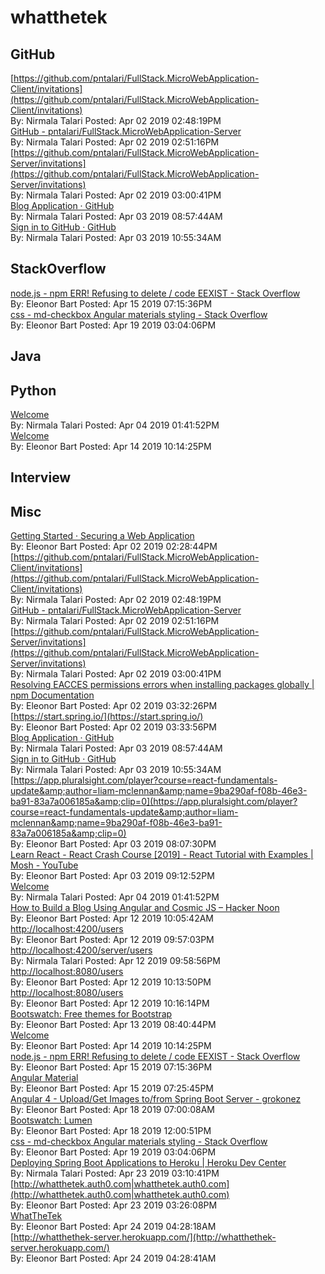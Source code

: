 # whatthetek
## GitHub<br/>
[https://github.com/pntalari/FullStack.MicroWebApplication-Client/invitations](https://github.com/pntalari/FullStack.MicroWebApplication-Client/invitations)<br/>By: Nirmala Talari Posted: Apr 02 2019 02:48:19PM <br/> [GitHub - pntalari/FullStack.MicroWebApplication-Server](https://github.com/pntalari/FullStack.MicroWebApplication-Server.git)<br/>By: Nirmala Talari Posted: Apr 02 2019 02:51:16PM <br/> [https://github.com/pntalari/FullStack.MicroWebApplication-Server/invitations](https://github.com/pntalari/FullStack.MicroWebApplication-Server/invitations)<br/>By: Nirmala Talari Posted: Apr 02 2019 03:00:41PM <br/> [Blog Application · GitHub](https://github.com/pntalari/FullStack.MicroWebApplication-Server/projects/1?add_cards_query=is%3Aopen)<br/>By: Nirmala Talari Posted: Apr 03 2019 08:57:44AM <br/> [Sign in to GitHub · GitHub](https://github.com/pntalari/FullStack.MicroWebApplication-Server/edit/master/ProjectSummary.md)<br/>By: Nirmala Talari Posted: Apr 03 2019 10:55:34AM <br/> 
## StackOverflow<br/>
[node.js - npm ERR! Refusing to delete / code EEXIST - Stack Overflow](https://stackoverflow.com/questions/46541371/npm-err-refusing-to-delete-code-eexist)<br/>By: Eleonor Bart Posted: Apr 15 2019 07:15:36PM <br/> [css - md-checkbox Angular materials styling - Stack Overflow](https://stackoverflow.com/questions/43368855/md-checkbox-angular-materials-styling)<br/>By: Eleonor Bart Posted: Apr 19 2019 03:04:06PM <br/> 
## Java<br/>

## Python<br/>
[Welcome](http://choose-your-python-adventure.herokuapp.com/)<br/>By: Nirmala Talari Posted: Apr 04 2019 01:41:52PM <br/> [Welcome](https://choose-your-python-adventure.herokuapp.com/)<br/>By: Eleonor Bart Posted: Apr 14 2019 10:14:25PM <br/> 
## Interview<br/>

## Misc<br/>
[Getting Started · Securing a Web Application](https://spring.io/guides/gs/securing-web/)<br/>By: Eleonor Bart Posted: Apr 02 2019 02:28:44PM <br/> [https://github.com/pntalari/FullStack.MicroWebApplication-Client/invitations](https://github.com/pntalari/FullStack.MicroWebApplication-Client/invitations)<br/>By: Nirmala Talari Posted: Apr 02 2019 02:48:19PM <br/> [GitHub - pntalari/FullStack.MicroWebApplication-Server](https://github.com/pntalari/FullStack.MicroWebApplication-Server.git)<br/>By: Nirmala Talari Posted: Apr 02 2019 02:51:16PM <br/> [https://github.com/pntalari/FullStack.MicroWebApplication-Server/invitations](https://github.com/pntalari/FullStack.MicroWebApplication-Server/invitations)<br/>By: Nirmala Talari Posted: Apr 02 2019 03:00:41PM <br/> [Resolving EACCES permissions errors when installing packages globally |                 npm Documentation](https://docs.npmjs.com/resolving-eacces-permissions-errors-when-installing-packages-globally)<br/>By: Eleonor Bart Posted: Apr 02 2019 03:32:26PM <br/> [https://start.spring.io/](https://start.spring.io/)<br/>By: Eleonor Bart Posted: Apr 02 2019 03:33:56PM <br/> [Blog Application · GitHub](https://github.com/pntalari/FullStack.MicroWebApplication-Server/projects/1?add_cards_query=is%3Aopen)<br/>By: Nirmala Talari Posted: Apr 03 2019 08:57:44AM <br/> [Sign in to GitHub · GitHub](https://github.com/pntalari/FullStack.MicroWebApplication-Server/edit/master/ProjectSummary.md)<br/>By: Nirmala Talari Posted: Apr 03 2019 10:55:34AM <br/> [https://app.pluralsight.com/player?course=react-fundamentals-update&amp;author=liam-mclennan&amp;name=9ba290af-f08b-46e3-ba91-83a7a006185a&amp;clip=0](https://app.pluralsight.com/player?course=react-fundamentals-update&amp;author=liam-mclennan&amp;name=9ba290af-f08b-46e3-ba91-83a7a006185a&amp;clip=0)<br/>By: Eleonor Bart Posted: Apr 03 2019 08:07:30PM <br/> [Learn React - React Crash Course [2019] - React Tutorial with Examples | Mosh - YouTube](https://www.youtube.com/watch?v=Ke90Tje7VS0)<br/>By: Eleonor Bart Posted: Apr 03 2019 09:12:52PM <br/> [Welcome](http://choose-your-python-adventure.herokuapp.com/)<br/>By: Nirmala Talari Posted: Apr 04 2019 01:41:52PM <br/> [How to Build a Blog Using Angular and Cosmic JS – Hacker Noon](https://hackernoon.com/how-to-build-a-blog-using-angular-and-cosmic-js-27c3dc6616cd)<br/>By: Eleonor Bart Posted: Apr 12 2019 10:05:42AM <br/> [http://localhost:4200/users](http://localhost:4200/users)<br/>By: Eleonor Bart Posted: Apr 12 2019 09:57:03PM <br/> [http://localhost:4200/server/users](http://localhost:4200/server/users)<br/>By: Nirmala Talari Posted: Apr 12 2019 09:58:56PM <br/> [http://localhost:8080/users](http://localhost:8080/users)<br/>By: Eleonor Bart Posted: Apr 12 2019 10:13:50PM <br/> [http://localhost:8080/users](http://localhost:8080/users)<br/>By: Eleonor Bart Posted: Apr 12 2019 10:16:14PM <br/> [Bootswatch: Free themes for Bootstrap](https://bootswatch.com/)<br/>By: Eleonor Bart Posted: Apr 13 2019 08:40:44PM <br/> [Welcome](https://choose-your-python-adventure.herokuapp.com/)<br/>By: Eleonor Bart Posted: Apr 14 2019 10:14:25PM <br/> [node.js - npm ERR! Refusing to delete / code EEXIST - Stack Overflow](https://stackoverflow.com/questions/46541371/npm-err-refusing-to-delete-code-eexist)<br/>By: Eleonor Bart Posted: Apr 15 2019 07:15:36PM <br/> [Angular Material](https://material.angular.io/guide/theming)<br/>By: Eleonor Bart Posted: Apr 15 2019 07:25:45PM <br/> [Angular 4 - Upload/Get Images to/from Spring Boot Server - grokonez](https://grokonez.com/frontend/angular/angular-4-uploadget-images-tofrom-spring-boot-server)<br/>By: Eleonor Bart Posted: Apr 18 2019 07:00:08AM <br/> [Bootswatch: Lumen](https://bootswatch.com/lumen/)<br/>By: Eleonor Bart Posted: Apr 18 2019 12:00:51PM <br/> [css - md-checkbox Angular materials styling - Stack Overflow](https://stackoverflow.com/questions/43368855/md-checkbox-angular-materials-styling)<br/>By: Eleonor Bart Posted: Apr 19 2019 03:04:06PM <br/> [Deploying Spring Boot Applications to Heroku | Heroku Dev Center](https://devcenter.heroku.com/articles/deploying-spring-boot-apps-to-heroku)<br/>By: Nirmala Talari Posted: Apr 23 2019 03:10:41PM <br/> [http://whatthetek.auth0.com|whatthetek.auth0.com](http://whatthetek.auth0.com|whatthetek.auth0.com)<br/>By: Eleonor Bart Posted: Apr 23 2019 03:26:08PM <br/> [WhatTheTek](https://whatthetek-client.herokuapp.com/)<br/>By: Eleonor Bart Posted: Apr 24 2019 04:28:18AM <br/> [http://whatthethek-server.herokuapp.com/](http://whatthethek-server.herokuapp.com/)<br/>By: Eleonor Bart Posted: Apr 24 2019 04:28:41AM <br/> 